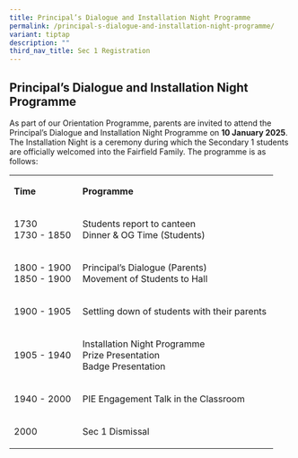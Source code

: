 ```yaml
---
title: Principal’s Dialogue and Installation Night Programme
permalink: /principal-s-dialogue-and-installation-night-programme/
variant: tiptap
description: ""
third_nav_title: Sec 1 Registration
---
```

<h2><strong>Principal’s Dialogue and Installation Night Programme</strong>&nbsp;</h2>
<p>As part of our Orientation Programme, parents are invited to attend the
Principal’s Dialogue and Installation Night Programme on <strong>10 January 2025</strong>.
The Installation Night is a ceremony during which the Secondary 1 students
are officially welcomed into the Fairfield Family. The programme is as
follows:&nbsp;</p>
<table style="minWidth: 50px">
<colgroup>
<col>
<col>
</colgroup>
<tbody>
<tr>
<td rowspan="1" colspan="1">
<p><strong>Time</strong>&nbsp;</p>
</td>
<td rowspan="1" colspan="1">
<p><strong>Programme</strong>&nbsp;</p>
</td>
</tr>
<tr>
<td rowspan="1" colspan="1">
<p>1730&nbsp;
<br>1730 - 1850&nbsp;</p>
</td>
<td rowspan="1" colspan="1">
<p>Students report to canteen&nbsp;
<br>Dinner &amp; OG Time (Students)&nbsp;</p>
</td>
</tr>
<tr>
<td rowspan="1" colspan="1">
<p>1800 - 1900&nbsp;
<br>1850 - 1900&nbsp;</p>
</td>
<td rowspan="1" colspan="1">
<p>Principal’s Dialogue (Parents)&nbsp;
<br>Movement of Students to Hall&nbsp;</p>
</td>
</tr>
<tr>
<td rowspan="1" colspan="1">
<p>1900 - 1905&nbsp;</p>
</td>
<td rowspan="1" colspan="1">
<p>Settling down of students with their parents&nbsp;</p>
</td>
</tr>
<tr>
<td rowspan="1" colspan="1">
<p>1905 - 1940&nbsp;</p>
</td>
<td rowspan="1" colspan="1">
<p>Installation Night Programme&nbsp;
<br>Prize Presentation&nbsp;
<br>Badge Presentation&nbsp;</p>
</td>
</tr>
<tr>
<td rowspan="1" colspan="1">
<p>1940 - 2000&nbsp;</p>
</td>
<td rowspan="1" colspan="1">
<p>PIE Engagement Talk in the Classroom&nbsp;</p>
</td>
</tr>
<tr>
<td rowspan="1" colspan="1">
<p>2000&nbsp;</p>
</td>
<td rowspan="1" colspan="1">
<p>Sec 1 Dismissal&nbsp;</p>
</td>
</tr>
</tbody>
</table>
<p></p>